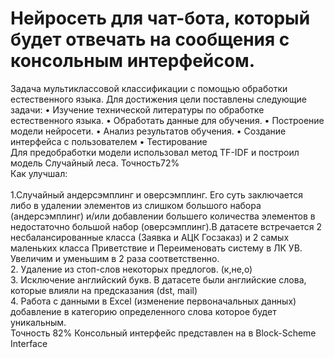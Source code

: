 # Нейросеть для чат-бота, который будет отвечать на сообщения c консольным интерфейсом.
Задача мультиклассовой классификации с помощью обработки естественного языка.
Для достижения цели поставлены следующие задачи:
•	Изучение технической литературы по обработке естественного языка.
•	Обработать данные для обучения.
•	Построение модели нейросети.
•	Анализ результатов обучения.
•	Создание интерфейса с пользователем
•	Тестирование <br />
Для предобработки модели использовал метод TF-IDF и построил модель Случайный леса.  Точность72% <br /> 
Как улучшал:<br />   
1.Случайный андерсэмплинг и оверсэмплинг.
Его суть заключается либо в удалении элементов из слишком большого набора (андерсэмплинг) и/или добавлении большего количества элементов в недостаточно большой набор (оверсэмплинг).В датасете встречается 2 несбалансированные класса (Заявка и АЦК Госзаказ) и 2 самых маленьких класса Приветствие и Переименовать систему в ЛК УВ. Увеличим и уменьшим в 2 раза соответственно.<br /> 
2. Удаление из стоп-слов некоторых предлогов. (к,не,о)<br /> 
3. Исключение английский букв. В датасете были английские слова, которые влияли на предсказания (dst, mail)<br /> 
4. Работа с данными в Excel (изменение первоначальных данных) добавление в категорию определенного слова которое будет уникальным. <br /> 
Точность 82% 
Консольный интерфейс  представлен на в Block-Scheme Interface






